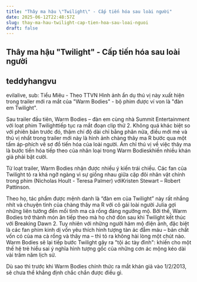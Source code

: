 ```yaml
---
title: "Thây ma hậu \"Twilight\" - Cấp tiến hóa sau loài người"
date: 2025-06-12T22:48:57Z
slug: thay-ma-hau-twilight-cap-tien-hoa-sau-loai-nguoi
draft: false
---
```


## Thây ma hậu "Twilight" - Cấp tiến hóa sau loài người

## teddyhangvu

evilalive, sub: Tiểu Miêu - Theo TTVN
Hình ảnh ẩn dụ thú vị này xuất hiện trong trailer mới ra mắt của "Warm Bodies" - bộ phim được ví von là "đàn em Twilight".

Sau trailer đầu tiên, Warm Bodies – đàn em cùng nhà Summit Entertainment với loạt phim Twilighttiếp tục ra mắt đoạn clip thứ 2. 
Không quá khác biệt so với phiên bản trước đó, thậm chí độ dài chỉ bằng phân nửa, điều mới mẻ và thú vị nhất trong trailer mới này là hình ảnh chàng thây ma R bước qua một tấm áp-phích vẽ sơ đồ tiến hóa của loài người. Ám chỉ thú vị về việc thây ma là bước tiến hóa tiếp theo của nhân loại trong Warm Bodieskhiến nhiều khán giả phải bật cười.

​Từ loạt trailer, Warm Bodies nhận được nhiều ý kiến trái chiều. Các fan của Twilight tỏ ra khá ngỡ ngàng vì sự giống nhau giữa cặp đôi nhân vật chính trong phim (Nicholas Hoult - Teresa Palmer) vớiKristen Stewart – Robert Pattinson. 

​Theo họ, tác phẩm được mệnh danh là “đàn em của Twilight” này rất nhắng nhít và chuyện tình của chàng thây ma R với cô gái loài người Julia gợi những liên tưởng đến mối tình ma cà rồng đáng ngưỡng mộ. Bởi thế, Warm Bodies trở thành món ăn tiếp theo mà họ chờ đón sau khi Twilight kết thúc với Breaking Dawn 2.
​Tuy nhiên với những người hâm mộ điện ảnh, đặc biệt là các fan phim kinh dị vốn yêu thích hình tượng tàn ác đẫm máu – bản chất vốn có của ma cà rồng và thây ma – thì tỏ ra không hài lòng một chút nào. Warm Bodies sẽ lại tiếp bước Twilight gây ra "tội ác tày đình": khiến cho một thế hệ trẻ hiểu sai ý nghĩa hình tượng gốc của những cơn ác mộng kéo dài vài trăm năm lịch sử.

​Dù sao thì trước khi Warm Bodies chính thức ra mắt khán giả vào 1/2/2013, sẽ chưa thể khẳng định chắc chắn được điều gì.
​